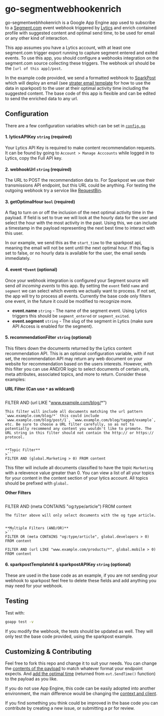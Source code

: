 # go-segmentwebhookenrich

go-segmentwebhhokenrich is a Google App Engine app used to subscribe to a [Segment.com](https://segment.com/) event webhook triggered by [Lytics](http://www.getlytics.com/) and enrich contained profile with suggested content and optimal send time, to be used for email or any other kind of interaction.

This app assumes you have a Lytics account, with at least one segment.com trigger export running to capture segment entered and exited events. To use this app, you should configure a webhooks integration on the segment.com source collecting these triggers. The webhook url should be the `[url of this app]/post`.

In the example code provided, we send a formatted webhook to [SparkPost](https://www.sparkpost.com/) which will deploy an email (see [strater email template](https://github.com/lytics/go-segmentwebhookenrich/blob/master/starter-template.html) for how to use the data in sparkpost) to the user at their optimal activity time including the suggested content. The base code of this app is flexible and can be edited to send the enriched data to any url.

## Configuration

There are a few configuration variables which can be set in [`config.go`](https://github.com/lytics/go-segmentwebhookenrich/blob/master/config.go)

#### 1. lyticsAPIKey `string` (required)

Your Lytics API Key is required to make content recommendation requests. It can be found by going to `Account > Manage Acccounts` while logged in to Lytics, copy the Full API key.

#### 2. webhookUrl `string` (required)

The URL to POST the recommendation data to. For Sparkpost we use their transmissions API endpoint, but this URL could be anything. For testing the outgoing webhook try a service like [RequestBin](http://requestb.in/).

#### 3. getOptimalHour `bool` (required)

A flag to turn on or off the inclusion of the next optimal activity time in the payload. If field is set to true we will look at the hourly data for the user and select the hour with the most activity in the past. Using this, we can include a timestamp in the payload representing the next best time to interact with this user. 

In our example, we send this as the `start_time` to the sparkpost api, meaning the email will not be sent until the next optimal hour. If this flag is set to false, or no hourly data is available for the user, the email sends immediately.

#### 4. event `*Event` (optional)

Once your webhook integration is configured your Segment source will send *all incoming events* to this app. By setting the `event` field `name` and `segment` we can select which events we actually want to process. If not set, the app will try to process all events. Currently the base code only filters one event, in the future it could be modified to recognize more.

- **event.name** `string` - The name of the segment event. Using Lytics triggers this should be `segment_entered` or `segment_exited`.
- **event.segment** `string` - The slug of the segment in Lytics (make sure API Access is enabled for the segment).

#### 5. recommendationFilter `string` (optional)

This filters down the documents returned by the Lytics content recommendation API. This is an optional configuration variable, with if not set, the recommendation API may return any web document on your website for recommendation based on the users interests. However, with this filter you can use AND/OR logic to select documents of certain urls, meta attributes, associated topics, and more to return. Consider these examples:

**URL Filter (Can use `*` as wildcard)**
>```
FILTER AND (url LIKE "www.example.com/blog/*")
```
This filter will include all documents matching the url pattern `www.example.com/blog/*` this could include `www.example.com/blog/post/1`, `www.example.com/blog/tagged/example`, etc. Be sure to choose a URL filter carefully, so as not to potentially recommend any content you wouldn't like to promote. The URL string in this filter should not contain the http:// or https:// protocol.


**Topic Filter**
>```
FILTER AND (global.Marketing > 0) FROM content
```
This filter will include all documents classified to have the topic `Marketing` with a relevence value greater than 0. You can view a list of all your topics for your content in the content section of your lytics account. All topics should be prefixed with `global.`


**Other Filters**
>```
FILTER AND (meta CONTAINS "og:type/article") FROM content
```
The filter above will only select documents with the og type article.


**Multiple Filters (AND/OR)**
>```
FILTER OR (meta CONTAINS "og:type/article", global.developers > 0) FROM content
```
```
FILTER AND (url LIKE "www.example.com/products/*", global.mobile > 0) FROM content
```


#### 6. sparkpostTemplateId & sparkpostAPIKey `string` (optional)
These are used in the base code as an example, if you are not sending your webhook to sparkpost feel free to delete these fields and add anything you may need for your webhook.


## Testing

Test with:
```sh
goapp test -v
```

If you modify the webhook, the tests should be updated as well. They will only test the base code provided, using the sparkpost example.

## Customizing & Contributing

Feel free to fork this repo and change it to suit your needs. You can change the [contents of the payload](https://github.com/lytics/go-segmentwebhookenrich/blob/master/main.go#L94) to match whatever format your endpoint expects. And [add the optimal time](https://github.com/lytics/go-segmentwebhookenrich/blob/master/main.go#L110) (returned from `evt.SendTime()` function) to the payload as you like.

If you do not use App Engine, this code can be easily adopted into another environment, the main difference would be changing the [context and client](https://github.com/lytics/go-segmentwebhookenrich/blob/master/main.go#L29).

If you find something you think could be improved in the base code you can contribute by creating a new issue, or submitting a pr for review.
